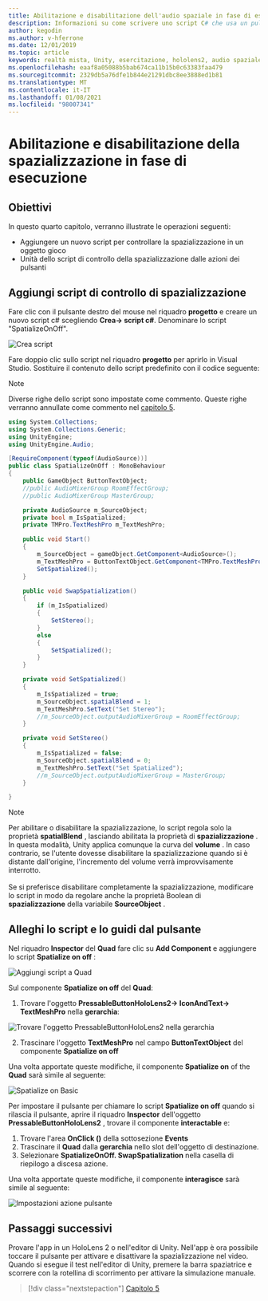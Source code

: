 ```yaml
---
title: Abilitazione e disabilitazione dell'audio spaziale in fase di esecuzione
description: Informazioni su come scrivere uno script C# che usa un pulsante per abilitare e disabilitare la spazializzazione audio in fase di esecuzione.
author: kegodin
ms.author: v-hferrone
ms.date: 12/01/2019
ms.topic: article
keywords: realtà mista, Unity, esercitazione, hololens2, audio spaziale, MRTK, Toolkit per realtà mista, UWP, Windows 10, HRTF, funzione di trasferimento relativa alla testa, Reverb, Microsoft Spatializer
ms.openlocfilehash: eaaf8a05088b5bab674ca11b15b0c63383faa479
ms.sourcegitcommit: 2329db5a76dfe1b844e21291dbc8ee3888ed1b81
ms.translationtype: MT
ms.contentlocale: it-IT
ms.lasthandoff: 01/08/2021
ms.locfileid: "98007341"
---
```

# <a name="enabling-and-disabling-spatialization-at-run-time"></a>Abilitazione e disabilitazione della spazializzazione in fase di esecuzione

## <a name="objectives"></a>Obiettivi

In questo quarto capitolo, verranno illustrate le operazioni seguenti:
* Aggiungere un nuovo script per controllare la spazializzazione in un oggetto gioco
* Unità dello script di controllo della spazializzazione dalle azioni dei pulsanti

## <a name="add-spatialization-control-script"></a>Aggiungi script di controllo di spazializzazione

Fare clic con il pulsante destro del mouse nel riquadro **progetto** e creare un nuovo script c# scegliendo **Crea-> script c#**. Denominare lo script "SpatializeOnOff".

![Crea script](images/spatial-audio/create-script.png)

Fare doppio clic sullo script nel riquadro **progetto** per aprirlo in Visual Studio. Sostituire il contenuto dello script predefinito con il codice seguente:

> [!NOTE]
> Diverse righe dello script sono impostate come commento. Queste righe verranno annullate come commento nel [capitolo 5](unity-spatial-audio-ch5.md).

```c#
using System.Collections;
using System.Collections.Generic;
using UnityEngine;
using UnityEngine.Audio;

[RequireComponent(typeof(AudioSource))]
public class SpatializeOnOff : MonoBehaviour
{
    public GameObject ButtonTextObject;
    //public AudioMixerGroup RoomEffectGroup;
    //public AudioMixerGroup MasterGroup;

    private AudioSource m_SourceObject;
    private bool m_IsSpatialized;
    private TMPro.TextMeshPro m_TextMeshPro;

    public void Start()
    {
        m_SourceObject = gameObject.GetComponent<AudioSource>();
        m_TextMeshPro = ButtonTextObject.GetComponent<TMPro.TextMeshPro>();
        SetSpatialized();
    }

    public void SwapSpatialization()
    {
        if (m_IsSpatialized)
        {
            SetStereo();
        }
        else
        {
            SetSpatialized();
        }
    }

    private void SetSpatialized()
    {
        m_IsSpatialized = true;
        m_SourceObject.spatialBlend = 1;
        m_TextMeshPro.SetText("Set Stereo");
        //m_SourceObject.outputAudioMixerGroup = RoomEffectGroup;
    }

    private void SetStereo()
    {
        m_IsSpatialized = false;
        m_SourceObject.spatialBlend = 0;
        m_TextMeshPro.SetText("Set Spatialized");
        //m_SourceObject.outputAudioMixerGroup = MasterGroup;
    }

}
```

> [!NOTE]
> Per abilitare o disabilitare la spazializzazione, lo script regola solo la proprietà **spatialBlend** , lasciando abilitata la proprietà di **spazializzazione** . In questa modalità, Unity applica comunque la curva del **volume** . In caso contrario, se l'utente dovesse disabilitare la spazializzazione quando si è distante dall'origine, l'incremento del volume verrà improvvisamente interrotto. <br> <br>
> Se si preferisce disabilitare completamente la spazializzazione, modificare lo script in modo da regolare anche la proprietà Boolean di **spazializzazione** della variabile **SourceObject** .

## <a name="attach-your-script-and-drive-it-from-the-button"></a>Alleghi lo script e lo guidi dal pulsante

Nel riquadro **Inspector** del **Quad** fare clic su **Add Component** e aggiungere lo script **Spatialize on off** :

![Aggiungi script a Quad](images/spatial-audio/add-script-to-quad.png)

Sul componente **Spatialize on off** del **Quad**:
1. Trovare l'oggetto **PressableButtonHoloLens2-> IconAndText-> TextMeshPro** nella **gerarchia**:

![Trovare l'oggetto PressableButtonHoloLens2 nella gerarchia](images/spatial-audio/pressable-button-object.png)

2. Trascinare l'oggetto **TextMeshPro** nel campo **ButtonTextObject** del componente **Spatialize on off**

Una volta apportate queste modifiche, il componente **Spatialize on** of the **Quad** sarà simile al seguente:

![Spatialize on Basic](images/spatial-audio/spatialize-on-off-basic.png)

Per impostare il pulsante per chiamare lo script **Spatialize on off** quando si rilascia il pulsante, aprire il riquadro **Inspector** dell'oggetto **PressableButtonHoloLens2** , trovare il componente **interactable** e:
1. Trovare l'area **OnClick ()** della sottosezione **Events**
2. Trascinare il **Quad** dalla **gerarchia** nello slot dell'oggetto di destinazione.
3. Selezionare **SpatializeOnOff. SwapSpatialization** nella casella di riepilogo a discesa azione.

Una volta apportate queste modifiche, il componente **interagisce** sarà simile al seguente:

![Impostazioni azione pulsante](images/spatial-audio/button-action-settings.png)

## <a name="next-steps"></a>Passaggi successivi

Provare l'app in un HoloLens 2 o nell'editor di Unity. Nell'app è ora possibile toccare il pulsante per attivare e disattivare la spazializzazione nel video. Quando si esegue il test nell'editor di Unity, premere la barra spaziatrice e scorrere con la rotellina di scorrimento per attivare la simulazione manuale. 

> [!div class="nextstepaction"]
> [Capitolo 5](unity-spatial-audio-ch5.md) 

